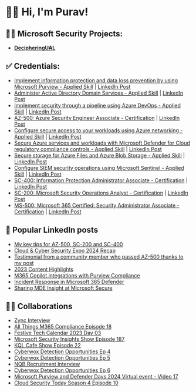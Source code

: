 <h1>👋🏽 Hi, I'm Purav!</h1>

<h2>👨‍💻 Microsoft Security Projects:</h2>

- <b>[DecipheringUAL](https://github.com/PuravsPoint/DecipheringUAL)</b>
 
<h2>✅ Credentials:</h2>

- [Implement information protection and data loss prevention by using Microsoft Purview - Applied Skill](https://learn.microsoft.com/en-gb/users/puravd-9957/credentials/5a6d62018db2ff30) | [LinkedIn Post](https://www.linkedin.com/feed/update/urn:li:activity:7245333956806471680/)
- [Administer Active Directory Domain Services - Applied Skill](https://learn.microsoft.com/api/credentials/share/en-gb/PuravD-9957/DE51C5D59C528CAA) | [LinkedIn Post](https://www.linkedin.com/feed/update/urn:li:activity:7213821226983550976)
- [Implement security through a pipeline using Azure DevOps - Applied Skill](https://learn.microsoft.com/en-gb/users/puravd-9957/credentials/6c25336861efb1f6) | [LinkedIn Post](https://www.linkedin.com/feed/update/urn:li:activity:7142586353858351104/)
- [AZ-500: Azure Security Engineer Associate - Certification](https://learn.microsoft.com/en-gb/users/puravd-9957/credentials/93e77b09ede7e13a) | [LinkedIn Post](https://www.linkedin.com/feed/update/urn:li:activity:7135921809786298368/)
- [Configure secure access to your workloads using Azure networking - Applied Skill](https://learn.microsoft.com/en-gb/users/puravd-9957/credentials/e89eca3a18efe35a) | [LinkedIn Post](https://www.linkedin.com/feed/update/urn:li:activity:7134933904666292224/)
- [Secure Azure services and workloads with Microsoft Defender for Cloud regulatory compliance controls - Applied Skill](https://learn.microsoft.com/en-gb/users/puravd-9957/credentials/cca2ab0c8b2ad5d9) | [LinkedIn Post](https://www.linkedin.com/feed/update/urn:li:activity:7131686531047550976/)
- [Secure storage for Azure Files and Azure Blob Storage - Applied Skill](https://learn.microsoft.com/en-gb/users/puravd-9957/credentials/7ed8461bc185f502) | [LinkedIn Post](https://www.linkedin.com/feed/update/urn:li:activity:7126908208589238272/)
- [Configure SIEM security operations using Microsoft Sentinel - Applied Skill](https://learn.microsoft.com/api/credentials/share/en-gb/PuravD-9957/4DD96D95628989BA) | [LinkedIn Post](https://www.linkedin.com/feed/update/urn:li:activity:7125185465216823298/)
- [SC-400: Information Protection Administrator Associate - Certification](https://learn.microsoft.com/en-gb/users/puravd-9957/credentials/f945269a5796d576) | [LinkedIn Post](https://www.linkedin.com/feed/update/urn:li:activity:7057654281146916865)
- [SC-200: Microsoft Security Operations Analyst - Certification](https://learn.microsoft.com/en-gb/users/puravd-9957/credentials/832f0a579bdb4c5b) | [LinkedIn Post](https://www.linkedin.com/feed/update/urn:li:activity:6960094470067396608/)
- [MS-500: Microsoft 365 Certified: Security Administrator Associate - Certification](https://learn.microsoft.com/en-gb/users/puravd-9957/credentials/f25719711e750939) | [LinkedIn Post](https://www.linkedin.com/feed/update/urn:li:activity:6991352082121248769/)


<h2>📝 Popular LinkedIn posts</h2>

- [My key tips for AZ-500, SC-200 and SC-400](https://www.linkedin.com/feed/update/urn:li:activity:7150047254576336896)
- [Cloud & Cyber Security Expo 2024 Recap](https://www.linkedin.com/feed/update/urn:li:activity:7171854650491523072)
- [Testimonial from a community member who passed AZ-500 thanks to my post](https://www.linkedin.com/feed/update/urn:li:activity:7174851408800665601/)
- [2023 Content Highlights](https://www.linkedin.com/feed/update/urn:li:activity:7146631199279501312)
- [M365 Copilot integrations with Purview Compliance](https://www.linkedin.com/feed/update/urn:li:activity:7126549292089012224/)
- [Incident Response in Microsoft 365 Defender](https://www.linkedin.com/feed/update/urn:li:activity:7074266914918653952)
- [Sharing MDE Insight at Microsoft Secure](https://www.linkedin.com/feed/update/urn:li:activity:7049428053566869505)

<h2>🤝🏽 Collaborations</h2>

- [Zync Interview](https://youtu.be/gmiwYLo8YIk)
- [All Things M365 Compliance Episode 18](https://youtu.be/viKiu-PZ7tQ)
- [Festive Tech Calendar 2023 Day 03](https://youtu.be/osJ1L4wNgFc)
- [Microsoft Security Insights Show Episode 187](https://youtu.be/IgzdBDPe0hU)
- [KQL Cafe Show Episode 22](https://youtu.be/iz6UPgOjD-k)
- [Cyberwox Detection Opportunities Ep 4](https://youtu.be/tmzHDI9JUaY)
- [Cyberwox Detection Opportunities Ep 5](https://youtu.be/MRgESGQlwEo)
- [NQB Recruitment Interview](https://youtu.be/SW8jpgreDfs)
- [Cyberwox Detection Opportunities Ep 6](https://youtu.be/ve7jfRLY_ZM)
- [Microsoft Purview and Defender Days 2024 Virtual event - Video 17](https://youtu.be/7v6uY5Z3ie8)
- [Cloud Security Today Season 4 Episode 10](https://www.cloudsecuritytoday.com/1723279/15505088-microsoft-365-incident-response)

